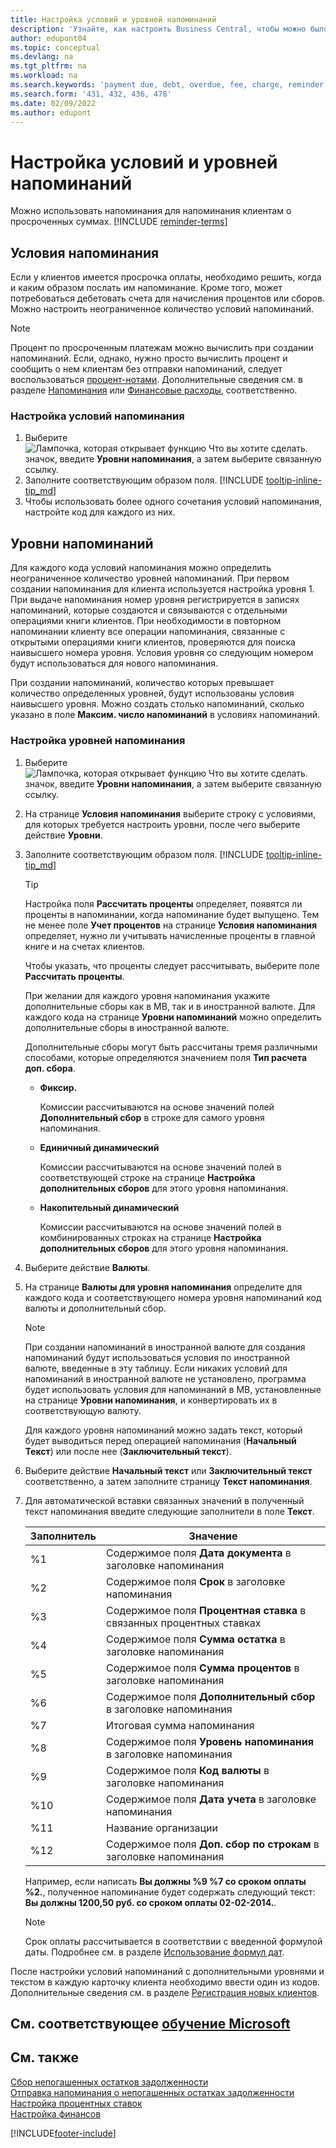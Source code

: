 ```yaml
---
title: Настройка условий и уровней напоминаний
description: 'Узнайте, как настроить Business Central, чтобы можно было отправлять напоминания клиентам о предстоящих платежах, а также добавлять штрафы к платежам из-за задержки с оплатой.'
author: edupont04
ms.topic: conceptual
ms.devlang: na
ms.tgt_pltfrm: na
ms.workload: na
ms.search.keywords: 'payment due, debt, overdue, fee, charge, reminder'
ms.search.form: '431, 432, 436, 478'
ms.date: 02/09/2022
ms.author: edupont
---
```

# <a name="set-up-reminder-terms-and-levels"></a><a name="set-up-reminder-terms-and-levels"></a><a name="set-up-reminder-terms-and-levels"></a>Настройка условий и уровней напоминаний

Можно использовать напоминания для напоминания клиентам о просроченных суммах. [!INCLUDE [reminder-terms](includes/reminder-terms.md)]

## <a name="reminder-terms"></a><a name="reminder-terms"></a><a name="reminder-terms"></a>Условия напоминания

Если у клиентов имеется просрочка оплаты, необходимо решить, когда и каким образом послать им напоминание. Кроме того, может потребоваться дебетовать счета для начисления процентов или сборов. Можно настроить неограниченное количество условий напоминаний.  

> [!NOTE]
> Процент по просроченным платежам можно вычислить при создании напоминаний. Если, однако, нужно просто вычислить процент и сообщить о нем клиентам без отправки напоминаний, следует воспользоваться [процент-нотами](finance-setup-finance-charges.md). Дополнительные сведения см. в разделе [Напоминания](receivables-collect-outstanding-balances.md#reminders) или [Финансовые расходы](receivables-collect-outstanding-balances.md#finance-charges), соответственно.

### <a name="to-set-up-reminder-terms"></a><a name="to-set-up-reminder-terms"></a><a name="to-set-up-reminder-terms"></a>Настройка условий напоминания

1. Выберите ![Лампочка, которая открывает функцию Что вы хотите сделать.](media/ui-search/search_small.png "Что вы хотите сделать") значок, введите **Уровни напоминания**, а затем выберите связанную ссылку.  
2. Заполните соответствующим образом поля. [!INCLUDE [tooltip-inline-tip_md](includes/tooltip-inline-tip_md.md)]  
3. Чтобы использовать более одного сочетания условий напоминания, настройте код для каждого из них.

## <a name="reminder-levels"></a><a name="reminder-levels"></a><a name="reminder-levels"></a>Уровни напоминаний

Для каждого кода условий напоминания можно определить неограниченное количество уровней напоминаний. При первом создании напоминания для клиента используется настройка уровня 1. При выдаче напоминания номер уровня регистрируется в записях напоминаний, которые создаются и связываются с отдельными операциями книги клиентов. При необходимости в повторном напоминании клиенту все операции напоминания, связанные с открытыми операциями книги клиентов, проверяются для поиска наивысшего номера уровня. Условия уровня со следующим номером будут использоваться для нового напоминания.

При создании напоминаний, количество которых превышает количество определенных уровней, будут использованы условия наивысшего уровня. Можно создать столько напоминаний, сколько указано в поле **Максим. число напоминаний** в условиях напоминаний.

### <a name="to-set-up-reminder-levels"></a><a name="to-set-up-reminder-levels"></a><a name="to-set-up-reminder-levels"></a>Настройка уровней напоминания

1. Выберите ![Лампочка, которая открывает функцию Что вы хотите сделать.](media/ui-search/search_small.png "Что вы хотите сделать") значок, введите **Уровни напоминания**, а затем выберите связанную ссылку.  
2. На странице **Условия напоминания** выберите строку с условиями, для которых требуется настроить уровни, после чего выберите действие **Уровни**.  
3. Заполните соответствующим образом поля. [!INCLUDE [tooltip-inline-tip_md](includes/tooltip-inline-tip_md.md)]  

    > [!TIP]
    > Настройка поля **Рассчитать проценты** определяет, появятся ли проценты в напоминании, когда напоминание будет выпущено. Тем не менее поле **Учет процентов** на странице **Условия напоминания** определяет, нужно ли учитывать начисленные проценты в главной книге и на счетах клиентов.
    >
    > Чтобы указать, что проценты следует рассчитывать, выберите поле **Рассчитать проценты**.

    При желании для каждого уровня напоминания укажите дополнительные сборы как в МВ, так и в иностранной валюте. Для каждого кода на странице **Уровни напоминаний** можно определить дополнительные сборы в иностранной валюте.  

    Дополнительные сборы могут быть рассчитаны тремя различными способами, которые определяются значением поля **Тип расчета доп. сбора**.  

    - **Фиксир.**

        Комиссии рассчитываются на основе значений полей **Дополнительный сбор** в строке для самого уровня напоминания.  
    - **Единичный динамический**

        Комиссии рассчитываются на основе значений полей в соответствующей строке на странице **Настройка дополнительных сборов** для этого уровня напоминания.
    - **Накопительный динамический**

        Комиссии рассчитываются на основе значений полей в комбинированных строках на странице **Настройка дополнительных сборов** для этого уровня напоминания.

4. Выберите действие **Валюты**.
5. На странице **Валюты для уровня напоминания** определите для каждого кода и соответствующего номера уровня напоминаний код валюты и дополнительный сбор.

    > [!NOTE]  
    > При создании напоминаний в иностранной валюте для создания напоминаний будут использоваться условия по иностранной валюте, введенные в эту таблицу. Если никаких условий для напоминаний в иностранной валюте не установлено, программа будет использовать условия для напоминаний в МВ, установленные на странице **Уровни напоминания**, и конвертировать их в соответствующую валюту.

    Для каждого уровня напоминаний можно задать текст, который будет выводиться перед операцией напоминания (**Начальный Текст**) или после нее (**Заключительный текст**).

6. Выберите действие **Начальный текст** или **Заключительный текст** соответственно, а затем заполните страницу **Текст напоминания**.
7. Для автоматической вставки связанных значений в полученный текст напоминания введите следующие заполнители в поле **Текст**.  

    |Заполнитель|Значение|  
    |-----------------|-----------|  
    |%1|Содержимое поля **Дата документа** в заголовке напоминания|  
    |%2|Содержимое поля **Срок** в заголовке напоминания|  
    |%3|Содержимое поля **Процентная ставка** в связанных процентных ставках|  
    |%4|Содержимое поля **Сумма остатка** в заголовке напоминания|  
    |%5|Содержимое поля **Сумма процентов** в заголовке напоминания|  
    |%6|Содержимое поля **Дополнительный сбор** в заголовке напоминания|  
    |%7|Итоговая сумма напоминания|  
    |%8|Содержимое поля **Уровень напоминания** в заголовке напоминания|  
    |%9|Содержимое поля **Код валюты** в заголовке напоминания|  
    |%10|Содержимое поля **Дата учета** в заголовке напоминания|  
    |%11|Название организации|  
    |%12|Содержимое поля **Доп. сбор по строкам** в заголовке напоминания|  

    Например, если написать **Вы должны %9 %7 со сроком оплаты %2.**, полученное напоминание будет содержать следующий текст: **Вы должны 1200,50 руб. со сроком оплаты 02-02-2014.**.

    > [!NOTE]
    > Срок оплаты рассчитывается в соответствии с введенной формулой даты. Подробнее см. в разделе [Использование формул дат](ui-enter-date-ranges.md#use-date-formulas).

После настройки условий напоминаний с дополнительными уровнями и текстом в каждую карточку клиента необходимо ввести один из кодов. Дополнительные сведения см. в разделе [Регистрация новых клиентов](sales-how-register-new-customers.md).  

## <a name="see-related-microsoft-training"></a><a name="see-related-microsoft-training"></a><a name="see-related-microsoft-training"></a>См. соответствующее [обучение Microsoft](/training/modules/send-reminders-dynamics-365-business-central/)

## <a name="see-also"></a><a name="see-also"></a><a name="see-also"></a>См. также

[Сбор непогашенных остатков задолженности](receivables-collect-outstanding-balances.md)  
[Отправка напоминания о непогашенных остатках задолженности](receivables-send-reminders.md)  
[Настройка процентных ставок](finance-setup-finance-charges.md)  
[Настройка финансов](finance-setup-finance.md)  


[!INCLUDE[footer-include](includes/footer-banner.md)]
